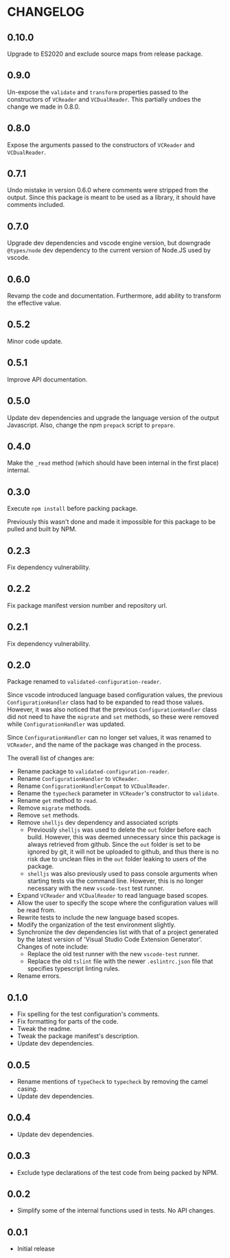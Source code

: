 # CHANGELOG

## 0.10.0

Upgrade to ES2020 and exclude source maps from release package.

## 0.9.0

Un-expose the `validate` and `transform` properties passed to the constructors 
of `VCReader` and `VCDualReader`. This partially undoes the change we made in
0.8.0.

## 0.8.0

Expose the arguments passed to the constructors of `VCReader` and `VCDualReader`.

## 0.7.1 

Undo mistake in version 0.6.0 where comments were stripped from the output. Since
this package is meant to be used as a library, it should have comments included.

## 0.7.0

Upgrade dev dependencies and vscode engine version, but downgrade `@types/node` 
dev dependency to the current version of Node.JS used by vscode.

## 0.6.0

Revamp the code and documentation. Furthermore, add ability to transform the
effective value.

## 0.5.2

Minor code update.

## 0.5.1

Improve API documentation.

## 0.5.0

Update dev dependencies and upgrade the language version of the output Javascript. Also, change the npm `prepack` script to `prepare`.

## 0.4.0

Make the `_read` method (which should have been internal in the first place) 
internal.

## 0.3.0

Execute `npm install` before packing package.

Previously this wasn't done and made it impossible for this package to be 
pulled and built by NPM.

## 0.2.3

Fix dependency vulnerability.

## 0.2.2

Fix package manifest version number and repository url. 

## 0.2.1

Fix dependency vulnerability.

## 0.2.0 

Package renamed to `validated-configuration-reader`.

Since vscode introduced language based configuration values, the previous 
`ConfigurationHandler` class had to be expanded to read those values. However, 
it was also noticed that the previous `ConfigurationHandler` class did not 
need to have the `migrate` and `set` methods, so these were removed while
`ConfigurationHandler` was updated. 

Since `ConfigurationHandler` can no longer set values, it was renamed to
`VCReader`, and the name of the package was changed in the process. 

The overall list of changes are: 

- Rename package to `validated-configuration-reader`. 
- Rename `ConfigurationHandler` to `VCReader`.
- Rename `ConfigurationHandlerCompat` to `VCDualReader`. 
- Rename the `typecheck` parameter in `VCReader`'s constructor to `validate`.
- Rename `get` method to `read`.
- Remove `migrate` methods. 
- Remove `set` methods.
- Remove `shelljs` dev dependency and associated scripts
    * Previously `shelljs` was used to delete the `out` folder before each build. 
      However, this was deemed unnecessary since this package is always retrieved 
      from github. Since the `out` folder is set to be ignored by git, it will 
      not be uploaded to github, and thus there is no risk due to unclean files 
      in the `out` folder leaking to users of the package. 
    * `shelljs` was also previously used to pass console arguments when starting 
      tests via the command line. However, this is no longer necessary with the 
      new `vscode-test` test runner.
- Expand `VCReader` and `VCDualReader` to read language based scopes.
- Allow the user to specify the scope where the configuration values will be read 
  from.
- Rewrite tests to include the new language based scopes.
- Modify the organization of the test environment slightly.
- Synchronize the dev dependencies list with that of a project generated by the 
  latest version of 'Visual Studio Code Extension Generator'. Changes of note 
  include:
    * Replace the old test runner with the new `vscode-test` runner.
    * Replace the old `tslint` file with the newer `.eslintrc.json` file that 
      specifies typescript linting rules.
- Rename errors.

## 0.1.0

- Fix spelling for the test configuration's comments.
- Fix formatting for parts of the code.
- Tweak the readme.
- Tweak the package manifest's description.
- Update dev dependencies.

## 0.0.5

- Rename mentions of `typeCheck` to `typecheck` by removing the camel casing.
- Update dev dependencies.

## 0.0.4 

- Update dev dependencies.

## 0.0.3 

- Exclude type declarations of the test code from being packed by NPM.

## 0.0.2

- Simplify some of the internal functions used in tests. No API changes.

## 0.0.1

- Initial release